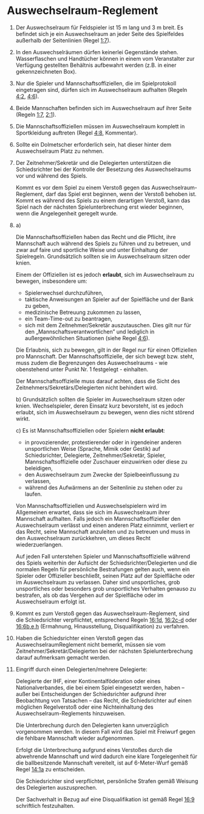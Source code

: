 # Auswechselraum-Reglement

1. Der Auswechselraum für Feldspieler ist 15 m lang und 3 m breit. Es
befindet sich je ein Auswechselraum an jeder Seite des Spielfeldes
außerhalb der Seitenlinien (Regel [1:7](#1:7)).

2. In den Auswechselräumen dürfen keinerlei Gegenstände stehen.
Wasserflaschen und Handtücher können in einem vom Veranstalter
zur Verfügung gestellten Behältnis aufbewahrt werden (z.B. in einer
gekennzeichneten Box).

3. Nur die Spieler und Mannschaftsoffiziellen, die im Spielprotokoll
eingetragen sind, dürfen sich im Auswechselraum aufhalten (Regeln [4:2](#4:2), [4:6](#4:6)).

4. Beide Mannschaften befinden sich im Auswechselraum auf ihrer Seite (Regeln
[1:7](#1:7), [2:1](#2:1)).
  
5. Die Mannschaftsoffiziellen müssen im Auswechselraum komplett in
Sportkleidung auftreten (Regel [4:8](#4:8), Kommentar).
 
6. Sollte ein Dolmetscher erforderlich sein, hat dieser hinter dem
Auswechselraum Platz zu nehmen.

7. Der Zeitnehmer/Sekretär und die Delegierten unterstützen die
Schiedsrichter bei der Kontrolle der Besetzung des Auswechselraums
vor und während des Spiels.

   Kommt es vor dem Spiel zu einem Verstoß gegen das
Auswechselraum-Reglement, darf das Spiel erst beginnen, wenn der
Verstoß behoben ist. Kommt es während des Spiels zu einem
derartigen Verstoß, kann das Spiel nach der nächsten
Spielunterbrechung erst wieder beginnen, wenn die Angelegenheit
geregelt wurde.

8. a)
 
   Die Mannschaftsoffiziellen haben das Recht und die Pflicht, ihre
Mannschaft auch während des Spiels zu führen und zu betreuen,
und zwar auf faire und sportliche Weise und unter Einhaltung der
Spielregeln. Grundsätzlich sollten sie im Auswechselraum sitzen
oder knien.

   Einem der Offiziellen ist es jedoch **erlaubt**, sich im Auswechselraum zu
bewegen, insbesondere um:
    - Spielerwechsel durchzuführen,
    - taktische Anweisungen an Spieler auf der Spielfläche und der
Bank zu geben,
    - medizinische Betreuung zukommen zu lassen,
    - ein Team-Time-out zu beantragen,
    - sich mit dem Zeitnehmer/Sekretär auszutauschen. Dies gilt nur
für den „Mannschaftsverantwortlichen” und lediglich in
außergewöhnlichen Situationen (siehe Regel [4:6](#4:6)).

   Die Erlaubnis, sich zu bewegen, gilt in der Regel nur für einen
Offiziellen pro Mannschaft. Der Mannschaftsoffizielle, der sich bewegt
bzw. steht, muss zudem die Begrenzungen des Auswechselraums -
wie obenstehend unter Punkt Nr. 1 festgelegt - einhalten.

   Der Mannschaftsoffizielle muss darauf achten, dass die Sicht des
Zeitnehmers/Sekretärs/Delegierten nicht behindert wird.

   b) Grundsätzlich sollten die Spieler im Auswechselraum sitzen oder
knien. Wechselspieler, deren Einsatz kurz bevorsteht, ist es jedoch
erlaubt, sich im Auswechselraum zu bewegen, wenn dies nicht
störend wirkt.

   c) Es ist Mannschaftsoffiziellen oder Spielern **nicht erlaubt**:
   - in provozierender, protestierender oder in irgendeiner anderen
unsportlichen Weise (Sprache, Mimik oder Gestik) auf
Schiedsrichter, Delegierte, Zeitnehmer/Sekretär, Spieler,
Mannschaftsoffizielle oder Zuschauer einzuwirken oder diese zu
beleidigen,
   - den Auswechselraum zum Zwecke der Spielbeeinflussung zu
verlassen,
   - während des Aufwärmens an der Seitenlinie zu stehen oder zu
laufen.

   Von Mannschaftsoffiziellen und Auswechselspielern wird im
Allgemeinen erwartet, dass sie sich im Auswechselraum ihrer
Mannschaft aufhalten. Falls jedoch ein Mannschaftsoffizieller den
Auswechselraum verlässt und einen anderen Platz einnimmt, verliert er
das Recht, seine Mannschaft anzuleiten und zu betreuen und muss in
den Auswechselraum zurückkehren, um dieses Recht
wiederzuerlangen.

   Auf jeden Fall unterstehen Spieler und Mannschaftsoffizielle während
des Spiels weiterhin der Aufsicht der Schiedsrichter/Delegierten und
die normalen Regeln für persönliche Bestrafungen gelten auch, wenn
ein Spieler oder Offizieller beschließt, seinen Platz auf der Spielfläche
oder im Auswechselraum zu verlassen. Daher sind unsportliches, grob
unsportliches oder besonders grob unsportliches Verhalten genauso
zu bestrafen, als ob das Vergehen auf der Spielfläche oder im
Auswechselraum erfolgt ist.
9. Kommt es zum Verstoß gegen das Auswechselraum-Reglement, sind
die Schiedsrichter verpflichtet, entsprechend Regeln [16:1d](#16:1), [16:2c-d](#16:2) oder [16:6b,e,h](#16:6)
(Ermahnung, Hinausstellung, Disqualifikation) zu verfahren.
10. Haben die Schiedsrichter einen Verstoß gegen das AuswechselraumReglement nicht bemerkt, müssen sie vom
Zeitnehmer/Sekretär/Delegierten bei der nächsten Spielunterbrechung
darauf aufmerksam gemacht werden.
11. Eingriff durch einen Delegierten/mehrere Delegierte:

    Delegierte der IHF, einer Kontinentalföderation oder eines
Nationalverbandes, die bei einem Spiel eingesetzt werden, haben –
außer bei Entscheidungen der Schiedsrichter aufgrund ihrer
Beobachtung von Tatsachen – das Recht, die Schiedsrichter auf einen
möglichen Regelverstoß oder eine Nichteinhaltung des
Auswechselraum-Reglements hinzuweisen.

    Die Unterbrechung durch den Delegierten kann unverzüglich
vorgenommen werden. In diesem Fall wird das Spiel mit Freiwurf
gegen die fehlbare Mannschaft wieder aufgenommen.

    Erfolgt die Unterbrechung aufgrund eines Verstoßes durch die
abwehrende Mannschaft und wird dadurch eine klare Torgelegenheit
für die ballbesitzende Mannschaft vereitelt, ist auf 6-Meter-Wurf gemäß Regel [14:1a](#14:1) zu entscheiden.

    Die Schiedsrichter sind verpflichtet, persönliche Strafen gemäß
Weisung des Delegierten auszusprechen.
   
    Der Sachverhalt in Bezug auf eine Disqualifikation ist gemäß 
Regel [16:9](#16:9) schriftlich festzuhalten.

